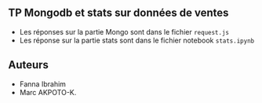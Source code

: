 ## TP Mongodb et stats sur données de ventes
* Les réponses sur la partie Mongo sont dans le fichier ``request.js``
* Les réponse sur la partie stats sont dans le fichier notebook ``stats.ipynb``
## Auteurs
* Fanna Ibrahim
* Marc AKPOTO-K.